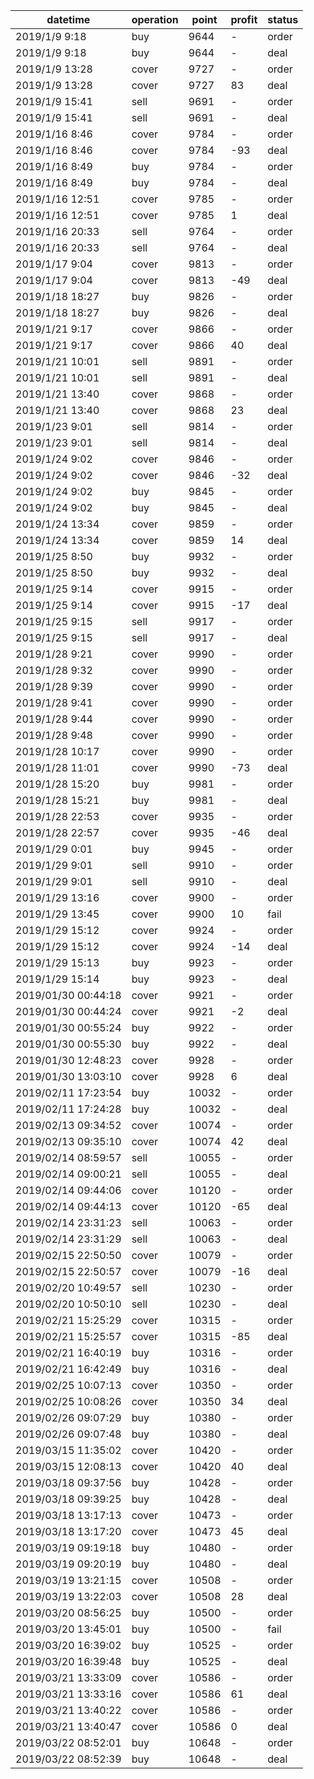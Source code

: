 datetime             |  operation  |  point  |  profit  |  status
---------------------|-------------|---------|----------|--------
2019/1/9 9:18        |  buy        |  9644   |  -       |  order
2019/1/9 9:18        |  buy        |  9644   |  -       |  deal
2019/1/9 13:28       |  cover      |  9727   |  -       |  order
2019/1/9 13:28       |  cover      |  9727   |  83      |  deal
2019/1/9 15:41       |  sell       |  9691   |  -       |  order
2019/1/9 15:41       |  sell       |  9691   |  -       |  deal
2019/1/16 8:46       |  cover      |  9784   |  -       |  order
2019/1/16 8:46       |  cover      |  9784   |  -93     |  deal
2019/1/16 8:49       |  buy        |  9784   |  -       |  order
2019/1/16 8:49       |  buy        |  9784   |  -       |  deal
2019/1/16 12:51      |  cover      |  9785   |  -       |  order
2019/1/16 12:51      |  cover      |  9785   |  1       |  deal
2019/1/16 20:33      |  sell       |  9764   |  -       |  order
2019/1/16 20:33      |  sell       |  9764   |  -       |  deal
2019/1/17 9:04       |  cover      |  9813   |  -       |  order
2019/1/17 9:04       |  cover      |  9813   |  -49     |  deal
2019/1/18 18:27      |  buy        |  9826   |  -       |  order
2019/1/18 18:27      |  buy        |  9826   |  -       |  deal
2019/1/21 9:17       |  cover      |  9866   |  -       |  order
2019/1/21 9:17       |  cover      |  9866   |  40      |  deal
2019/1/21 10:01      |  sell       |  9891   |  -       |  order
2019/1/21 10:01      |  sell       |  9891   |  -       |  deal
2019/1/21 13:40      |  cover      |  9868   |  -       |  order
2019/1/21 13:40      |  cover      |  9868   |  23      |  deal
2019/1/23 9:01       |  sell       |  9814   |  -       |  order
2019/1/23 9:01       |  sell       |  9814   |  -       |  deal
2019/1/24 9:02       |  cover      |  9846   |  -       |  order
2019/1/24 9:02       |  cover      |  9846   |  -32     |  deal
2019/1/24 9:02       |  buy        |  9845   |  -       |  order
2019/1/24 9:02       |  buy        |  9845   |  -       |  deal
2019/1/24 13:34      |  cover      |  9859   |  -       |  order
2019/1/24 13:34      |  cover      |  9859   |  14      |  deal
2019/1/25 8:50       |  buy        |  9932   |  -       |  order
2019/1/25 8:50       |  buy        |  9932   |  -       |  deal
2019/1/25 9:14       |  cover      |  9915   |  -       |  order
2019/1/25 9:14       |  cover      |  9915   |  -17     |  deal
2019/1/25 9:15       |  sell       |  9917   |  -       |  order
2019/1/25 9:15       |  sell       |  9917   |  -       |  deal
2019/1/28 9:21       |  cover      |  9990   |  -       |  order
2019/1/28 9:32       |  cover      |  9990   |  -       |  order
2019/1/28 9:39       |  cover      |  9990   |  -       |  order
2019/1/28 9:41       |  cover      |  9990   |  -       |  order
2019/1/28 9:44       |  cover      |  9990   |  -       |  order
2019/1/28 9:48       |  cover      |  9990   |  -       |  order
2019/1/28 10:17      |  cover      |  9990   |  -       |  order
2019/1/28 11:01      |  cover      |  9990   |  -73     |  deal
2019/1/28 15:20      |  buy        |  9981   |  -       |  order
2019/1/28 15:21      |  buy        |  9981   |  -       |  deal
2019/1/28 22:53      |  cover      |  9935   |  -       |  order
2019/1/28 22:57      |  cover      |  9935   |  -46     |  deal
2019/1/29 0:01       |  buy        |  9945   |  -       |  order
2019/1/29 9:01       |  sell       |  9910   |  -       |  order
2019/1/29 9:01       |  sell       |  9910   |  -       |  deal
2019/1/29 13:16      |  cover      |  9900   |  -       |  order
2019/1/29 13:45      |  cover      |  9900   |  10      |  fail
2019/1/29 15:12      |  cover      |  9924   |  -       |  order
2019/1/29 15:12      |  cover      |  9924   |  -14     |  deal
2019/1/29 15:13      |  buy        |  9923   |  -       |  order
2019/1/29 15:14      |  buy        |  9923   |  -       |  deal
2019/01/30 00:44:18  |  cover      |  9921   |  -       |  order
2019/01/30 00:44:24  |  cover      |  9921   |  -2      |  deal
2019/01/30 00:55:24  |  buy        |  9922   |  -       |  order
2019/01/30 00:55:30  |  buy        |  9922   |  -       |  deal
2019/01/30 12:48:23  |  cover      |  9928   |  -       |  order
2019/01/30 13:03:10  |  cover      |  9928   |  6       |  deal
2019/02/11 17:23:54  |  buy        |  10032  |  -       |  order
2019/02/11 17:24:28  |  buy        |  10032  |  -       |  deal
2019/02/13 09:34:52  |  cover      |  10074  |  -       |  order
2019/02/13 09:35:10  |  cover      |  10074  |  42      |  deal
2019/02/14 08:59:57  |  sell       |  10055  |  -       |  order
2019/02/14 09:00:21  |  sell       |  10055  |  -       |  deal
2019/02/14 09:44:06  |  cover      |  10120  |  -       |  order
2019/02/14 09:44:13  |  cover      |  10120  |  -65     |  deal
2019/02/14 23:31:23  |  sell       |  10063  |  -       |  order
2019/02/14 23:31:29  |  sell       |  10063  |  -       |  deal
2019/02/15 22:50:50  |  cover      |  10079  |  -       |  order
2019/02/15 22:50:57  |  cover      |  10079  |  -16     |  deal
2019/02/20 10:49:57  |  sell       |  10230  |  -       |  order
2019/02/20 10:50:10  |  sell       |  10230  |  -       |  deal
2019/02/21 15:25:29  |  cover      |  10315  |  -       |  order
2019/02/21 15:25:57  |  cover      |  10315  |  -85     |  deal
2019/02/21 16:40:19  |  buy        |  10316  |  -       |  order
2019/02/21 16:42:49  |  buy        |  10316  |  -       |  deal
2019/02/25 10:07:13  |  cover      |  10350  |  -       |  order
2019/02/25 10:08:26  |  cover      |  10350  |  34      |  deal
2019/02/26 09:07:29  |  buy        |  10380  |  -       |  order
2019/02/26 09:07:48  |  buy        |  10380  |  -       |  deal
2019/03/15 11:35:02  |  cover      |  10420  |  -       |  order
2019/03/15 12:08:13  |  cover      |  10420  |  40      |  deal
2019/03/18 09:37:56  |  buy        |  10428  |  -       |  order
2019/03/18 09:39:25  |  buy        |  10428  |  -       |  deal
2019/03/18 13:17:13  |  cover      |  10473  |  -       |  order
2019/03/18 13:17:20  |  cover      |  10473  |  45      |  deal
2019/03/19 09:19:18  |  buy        |  10480  |  -       |  order
2019/03/19 09:20:19  |  buy        |  10480  |  -       |  deal
2019/03/19 13:21:15  |  cover      |  10508  |  -       |  order
2019/03/19 13:22:03  |  cover      |  10508  |  28      |  deal
2019/03/20 08:56:25  |  buy        |  10500  |  -       |  order
2019/03/20 13:45:01  |  buy        |  10500  |  -       |  fail
2019/03/20 16:39:02  |  buy        |  10525  |  -       |  order
2019/03/20 16:39:48  |  buy        |  10525  |  -       |  deal
2019/03/21 13:33:09  |  cover      |  10586  |  -       |  order
2019/03/21 13:33:16  |  cover      |  10586  |  61      |  deal
2019/03/21 13:40:22  |  cover      |  10586  |  -       |  order
2019/03/21 13:40:47  |  cover      |  10586  |  0       |  deal
2019/03/22 08:52:01  |  buy        |  10648  |  -       |  order
2019/03/22 08:52:39  |  buy        |  10648  |  -       |  deal
